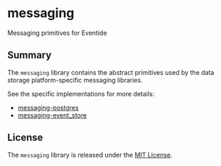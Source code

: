 # messaging

Messaging primitives for Eventide

## Summary

The `messaging` library contains the abstract primitives used by the data storage platform-specific messaging libraries.

See the specific implementations for more details:

- [messaging-postgres](https://github.com/eventide-project/messaging-postgres)
- [messaging-event_store](https://github.com/eventide-project/messaging-event-store)

## License

The `messaging` library is released under the [MIT License](https://github.com/eventide-project/messaging/blob/master/MIT-License.txt).
